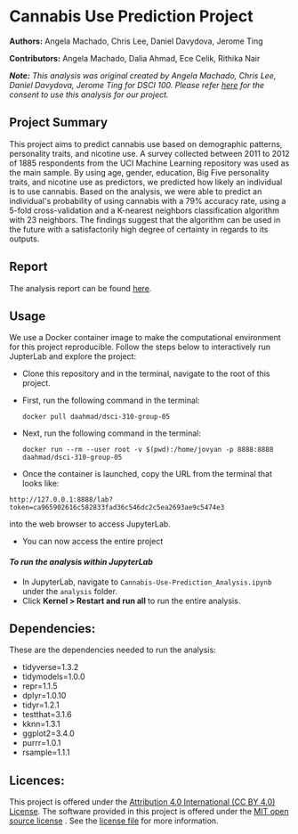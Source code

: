# **Cannabis Use Prediction Project**
 __Authors:__ Angela Machado, Chris Lee, Daniel Davydova, Jerome Ting

__Contributors:__ Angela Machado, Dalia Ahmad, Ece Celik, Rithika Nair

___Note:__ This analysis was original created by Angela Machado, Chris Lee, Daniel Davydova, Jerome Ting for DSCI 100. Please refer [here](/consent/consent.png) for the consent to use this analysis for our project._
&nbsp;

## **Project Summary** ##
This project aims to predict cannabis use based on demographic patterns, personality traits, and nicotine use. A survey collected between 2011 to 2012 of 1885 respondents from the UCI Machine Learning repository was used as the main sample. By using age, gender, education, Big Five personality traits, and nicotine use as predictors, we predicted how likely an individual is to use cannabis. Based on the analysis, we were able to predict an individual's probability of using cannabis with a 79% accuracy rate, using a 5-fold cross-validation and a K-nearest neighbors classification algorithm with 23 neighbors. The findings suggest that the algorithm can be used in the future with a satisfactorily high degree of certainty in regards to its outputs.


## **Report** ##

The analysis report can be found [here](/analysis/Cannabis-Use-Prediction_Analysis.ipynb).


## **Usage** ##

We use a Docker container image to make the computational environment for this project reproducible. Follow the steps below to interactively run JupterLab and explore the project:

- Clone this repository and in the terminal, navigate to the root of this project. 
- First, run the following command in the terminal:

   ```
   docker pull daahmad/dsci-310-group-05
   ```
  
- Next, run the following command in the terminal: 

   ```
   docker run --rm --user root -v $(pwd):/home/jovyan -p 8888:8888 daahmad/dsci-310-group-05
   ```

- Once the container is launched, copy the URL from the terminal that looks like: 
``` 
http://127.0.0.1:8888/lab?token=ca965902616c582833fad36c546dc2c5ea2693ae9c5474e3
``` 
into the web browser to access JupyterLab.
- You can now access the entire project

#### *To run the analysis within JupyterLab*
- In JupyterLab, navigate to ```Cannabis-Use-Prediction_Analysis.ipynb``` under the ```analysis``` folder.
- Click __Kernel > Restart and run all__ to run the entire analysis.


## __Dependencies:__

These are the dependencies needed to run the analysis:
- tidyverse=1.3.2
- tidymodels=1.0.0 
- repr=1.1.5
- dplyr=1.0.10
- tidyr=1.2.1
- testthat=3.1.6
- kknn=1.3.1
- ggplot2=3.4.0
- purrr=1.0.1
- rsample=1.1.1


## **Licences:** ##
This project is offered under the [Attribution 4.0 International (CC BY 4.0) License](https://creativecommons.org/licenses/by/4.0/). The software provided in this project is offered under the [MIT open source license](https://opensource.org/license/mit/) . See the [license file](/LICENSE.md) for more information.


